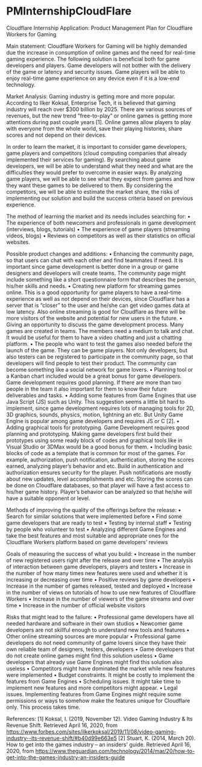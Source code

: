 # PMInternshipCloudFlare

Cloudflare Internship Application: Product Management
Plan for Cloudflare Workers for Gaming

Main statement:
Cloudflare Workers for Gaming will be highly demanded due the increase in consumption of online games and the need for real-time gaming experience. The following solution is beneficial both for game developers and players. Game developers will not bother with the delivery of the game or latency and security issues. Game players will be able to enjoy real-time game experience on any device even if it is a low-end technology.

Market Analysis:
Gaming industry is getting more and more popular. According to Ilker Koksal, Enterprise Tech, it is believed that gaming industry will reach over $300 billion by 2025. There are various sources of revenues, but the new trend “free-to-play” or online games is getting more attentions during past couple years [1]. Online games allow players to play with everyone from the whole world, save their playing histories, share scores and not depend on their devices.

In order to learn the market, it is important to consider game developers, game players and competitors (cloud computing companies that already implemented their services for gaming). By searching about game developers, we will be able to understand what they need and what are the difficulties they would prefer to overcome in easier ways. By analyzing game players, we will be able to see what they expect from games and how they want these games to be delivered to them. By considering the competitors, we will be able to estimate the market share, the risks of implementing our solution and build the success criteria based on previous experience.

The method of learning the market and its needs includes searching for:
•	The experience of both newcomers and professionals in game development (interviews, blogs, tutorials)
•	The experience of game players (streaming videos, blogs) 
•	Reviews on competitors as well as their statistics on official websites.

Possible product changes and additions:
•	Enhancing the community page, so that users can chat with each other and find teammates if need. It is important since game development is better done in a group or game designers and developers will create teams. The community page might include something like a short questionnaire form that describes the person, his/her skills and needs. 
•	Creating new platform for streaming games online. This is a good opportunity for game players to have a real-time experience as well as not depend on their devices, since Cloudflare has a server that is “closer” to the user and he/she can get video games data at low latency. Also online streaming is good for Cloudflare as there will be more visitors of the website and potential for new users in the future.
•	Giving an opportunity to discuss the game development process. Many games are created in teams. The members need a medium to talk and chat. It would be useful for them to have a video chatting and just a chatting platform.
•	The people who want to test the games also needed before the launch of the game. They can be game players. Not only developers, but also testers can be registered to participate in the community page, so that developers will find people to test their product. The community can become something like a social network for game lovers.
•	Planning tool or a Kanban chart included would be a great bonus for game developers. Game development requires good planning.  If there are more than two people in the team it also important for them to know their future deliverables and tasks. 
•	Adding some features from Game Engines that use Java Script (JS) such as Unity. This suggestion seems a little bit hard to implement, since game development requires lots of managing tools for 2D, 3D graphics, sounds, physics, motion, lightning an etc. But Unity Game Engine is popular among game developers and requires JS or C [2].
•	Adding graphical tools for prototyping. Game Development requires good planning and prototyping. Making game developers first build their prototypes using some ready block of codes and graphical tools like in Visual Studio or 3DMax would be a good bonus for them.
•	Including basic blocks of code as a template that is common for most of the games. For example, authorization, push notification, authentication, storing the scores earned, analyzing player’s behavior and etc. Build in authentication and authorization ensures security for the player. Push notifications are mostly about new updates, level accomplishments and etc. Storing the scores can be done on Cloudflare databases, so that player will have a fast access to his/her game history. Player’s behavior can be analyzed so that he/she will have a suitable opponent or level.

Methods of improving the quality of the offerings before the release:
•	Search for similar solutions that were implemented before
•	Find some game developers that are ready to test 
•	Testing by internal staff
•	Testing by people who volunteer to test
•	Analyzing different Game Engines and take the best features and most suitable and appropriate ones for the Cloudflare Workers platform based on game developers’ reviews

Goals of measuring the success of what you build:
•	Increase in the number of new registered users right after the release and over time
•	The analysis of interaction between game developers, players and testers
•	Increase in the number of how many times new features were used and whether it is increasing or decreasing over time
•	Positive reviews by game developers
•	Increase in the number of games released, tested and deployed
•	Increase in the number of views on tutorials of how to use new features of Cloudflare Workers
•	Increase in the number of viewers of the game streams and over time
•	Increase in the number of official website visitors

Risks that might lead to the failure:
•	Professional game developers have all needed hardware and software in their own studios
•	Newcomer game developers are not skillful enough to understand new tools and features
•	Other online streaming sources are more popular 
•	Professional game developers do not need community of game lovers since they have their own reliable team of designers, testers, developers
•	Game developers that do not create online games might find this solution useless
•	Game developers that already use Game Engines might find this solution also useless
•	Competitors might have dominated the market while new features were implemented
•	Budget constraints. It might be costly to implement the features from Game Engines
•	Scheduling issues. It might take time to implement new features and more competitors might appear.
•	Legal issues. Implementing features from Game Engines might require some permissions or ways to somehow make the features unique for Cloudflare only. This process takes time. 

References:
[1] Koksal, I. (2019, November 12). Video Gaming Industry & Its Revenue Shift. Retrieved April 16, 2020, from https://www.forbes.com/sites/ilkerkoksal/2019/11/08/video-gaming-industry--its-revenue-shift/#b40d99e663e5 
[2] Stuart, K. (2014, March 20). How to get into the games industry – an insiders' guide. Retrieved April 16, 2020, from https://www.theguardian.com/technology/2014/mar/20/how-to-get-into-the-games-industry-an-insiders-guide


